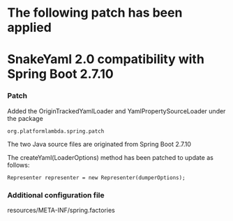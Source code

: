 # The following patch has been applied

# SnakeYaml 2.0 compatibility with Spring Boot 2.7.10

### Patch

Added the OriginTrackedYamlLoader and YamlPropertySourceLoader under the package

```
org.platformlambda.spring.patch
```

The two Java source files are originated from Spring Boot 2.7.10

The createYaml(LoaderOptions) method has been patched to update as follows:

```
Representer representer = new Representer(dumperOptions);
```

### Additional configuration file

resources/META-INF/spring.factories
